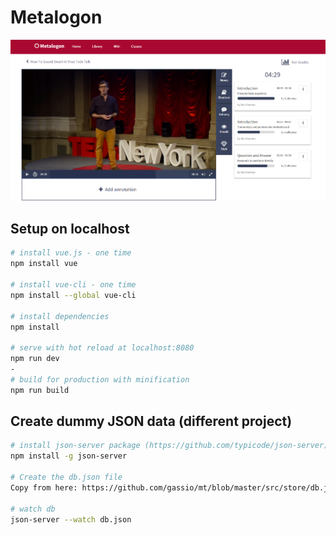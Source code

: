 # Metalogon

![alt text](https://github.com/gassio/mt/blob/master/src/assets/Metalogon-screen.png)

## Setup on localhost 

``` bash
# install vue.js - one time
npm install vue

# install vue-cli - one time
npm install --global vue-cli

# install dependencies
npm install

# serve with hot reload at localhost:8080
npm run dev
-
# build for production with minification
npm run build

```

## Create dummy JSON data (different project)

``` bash
# install json-server package (https://github.com/typicode/json-server)
npm install -g json-server

# Create the db.json file
Copy from here: https://github.com/gassio/mt/blob/master/src/store/db.json

# watch db
json-server --watch db.json


```

